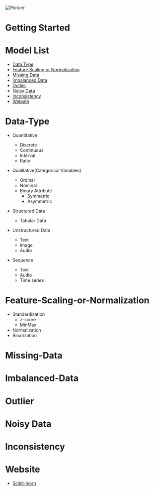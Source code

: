 ![Picture](https://github.com/pku-H2R/Model-Selection/blob/master/Picture/machine_learning.png)
# Getting Started 
  
# Model List
* [Data Type](#Data-Type)
* [Feature Scaling or Normalization](#Feature-Scaling-or-Normalization)
* [Missing Data](#Missing-Data)
* [Imbalanced Data](#Imbalanced-Data)
* [Outlier](#Outlier)
* [Noisy Data](#Noisy-Data)
* [Inconsistency](#Inconsistency)
* [Website](#Website)

# Data-Type
* Quantitative
  * Discrete
  * Continuous
  * Interval
  * Ratio

* Qualitative(Categorical Variables)
  * Ordinal
  * Nominal
  * Binary Attribute
    * Symmetric
    * Asymmetric
* Structured Data
  * Tabular Data
* Unstructured Data
  * Text
  * Image
  * Audio
* Sequence
  * Text
  * Audio
  * Time series

# Feature-Scaling-or-Normalization
* Standardization
  * z-score
  * MinMax
* Normalization
* Binarization

# Missing-Data

# Imbalanced-Data

# Outlier

# Noisy Data

# Inconsistency

# Website
* [Scikit-learn](https://scikit-learn.org/stable/modules/preprocessing.html#preprocessing)
